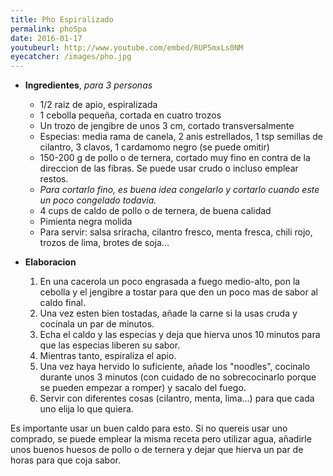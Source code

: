 ```yaml
---
title: Pho Espiralizado
permalink: phoSpa
date: 2016-01-17
youtubeurl: http://www.youtube.com/embed/RUP5mxLs0NM
eyecatcher: /images/pho.jpg
---
```



* **Ingredientes**, _para 3 personas_
  * 1/2 raiz de apio, espiralizada
  * 1 cebolla pequeña, cortada en cuatro trozos
  * Un trozo de jengibre de unos 3 cm, cortado transversalmente
  * Especias: media rama de canela, 2 anis estrellados, 1 tsp semillas de cilantro, 3 clavos, 1 cardamomo negro (se puede omitir)
  * 150-200 g de pollo o de ternera, cortado muy fino en contra de la direccion de las fibras. Se puede usar crudo o incluso emplear restos. 
   - _Para cortarlo fino, es buena idea congelarlo y cortarlo cuando este un poco congelado todavia._
  * 4 cups de caldo de pollo o de ternera, de buena calidad
  * Pimienta negra molida
  * Para servir: salsa sriracha, cilantro fresco, menta fresca, chili rojo, trozos de lima, brotes de soja...


* **Elaboracion**
  1. En una cacerola un poco engrasada a fuego medio-alto, pon la cebolla y el jengibre a tostar para que den un poco mas de sabor al caldo final. 
  2. Una vez esten bien tostadas, añade la carne si la usas cruda y cocinala un par de minutos. 
  3. Echa el caldo y las especias y deja que hierva unos 10 minutos para que las especias liberen su sabor. 
  4. Mientras tanto, espiraliza el apio. 
  5. Una vez haya hervido lo suficiente, añade los "noodles", cocinalo durante unos 3 minutos (con cuidado de no sobrecocinarlo porque se pueden empezar a romper) y sacalo del fuego. 
  6. Servir con diferentes cosas (cilantro, menta, lima...) para que cada uno elija lo que quiera. 

Es importante usar un buen caldo para esto. Si no quereis usar uno comprado, se puede emplear la misma receta pero utilizar agua, añadirle unos buenos huesos de pollo o de ternera y dejar que hierva un par de horas para que coja sabor. 

